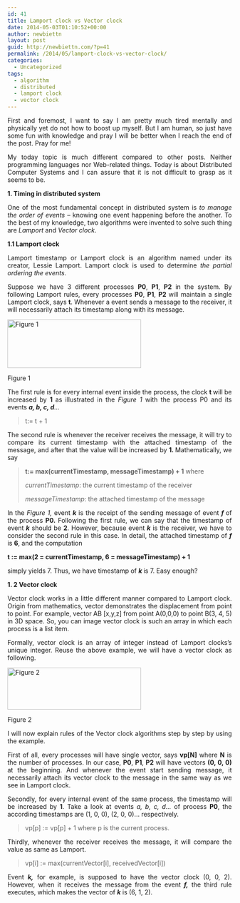 ```yaml
---
id: 41
title: Lamport clock vs Vector clock
date: 2014-05-03T01:10:52+00:00
author: newbiettn
layout: post
guid: http://newbiettn.com/?p=41
permalink: /2014/05/lamport-clock-vs-vector-clock/
categories:
  - Uncategorized
tags:
  - algorithm
  - distributed
  - lamport clock
  - vector clock
---
```

<p style="text-align: justify;">
  First and foremost, I want to say I am pretty much tired mentally and physically yet do not how to boost up myself. But I am human, so just have some fun with knowledge and pray I will be better when I reach the end of the post. Pray for me!
</p>

<p style="text-align: justify;">
  My today topic is much different compared to other posts. Neither programming languages nor Web-related things. Today is about Distributed Computer Systems and I can assure that it is not difficult to grasp as it seems to be.
</p>

<p style="text-align: justify;">
  <strong>1. Timing in distributed system</strong>
</p>

<p style="text-align: justify;">
  One of the most fundamental concept in distributed system is <em>to manage the order of events</em> &#8211; knowing one event happening before the another. To the best of my knowledge, two algorithms were invented to solve such thing are <em>Lamport</em> and <em>Vector clock</em>.
</p>

<p style="text-align: justify;">
  <strong>1.1 Lamport clock</strong>
</p>

<p style="text-align: justify;">
  Lamport timestamp or Lamport clock is an algorithm named under its creator, Lessie Lamport. Lamport clock is used to determine<em> the partial ordering the events. </em>
</p>

<p style="text-align: justify;">
  Suppose we have 3 different processes <strong>P0</strong>, <strong>P1</strong>, <strong>P2</strong> in the system. By following Lamport rules, every processes <strong>P0</strong>, <strong>P1</strong>, <strong>P2 </strong>will maintain a single Lamport clock, says <strong>t</strong>. Whenever a event sends a message to the receiver, it will necessarily attach its timestamp along with its message.
</p>

<div id="attachment_45" style="width: 310px" class="wp-caption aligncenter">
  <a href="http://newbiettn.com/wp-content/uploads/2014/05/Screen-Shot-2014-05-03-at-11.56.49-AM-300x109.png"><img class="size-full wp-image-45" src="http://newbiettn.com/wp-content/uploads/2014/05/Screen-Shot-2014-05-03-at-11.56.49-AM-300x109.png" alt="Figure 1" width="300" height="109" /></a>
  
  <p class="wp-caption-text">
    Figure 1
  </p>
</div>

<p style="text-align: justify;">
  The first rule is for every internal event inside the process, the clock <strong>t </strong>will be increased by <strong>1 </strong>as illustrated in the <em>Figure 1</em> with the process P0 and its events <em><strong>a, b, c, d</strong>&#8230; </em>
</p>

> t:= t + 1

<p style="text-align: justify;">
  The second rule is whenever the receiver receives the message, it will try to compare its current timestamp with the attached timestamp of the message, and after that the value will be increased by <strong>1. </strong>Mathematically, we say
</p>

> **t:= max(currentTimestamp, messageTimestamp) + 1** where
> 
> _currentTimestamp_: the current timestamp of the receiver
> 
> _messageTimestamp_: the attached timestamp of the message

<p style="text-align: justify;">
  In the <em>Figure 1, </em>event <em><strong>k</strong> </em>is the receipt of the sending message of event <strong><em>f </em></strong>of the process <strong>P0.</strong> Following the first rule, we can say that the timestamp of event <em><strong>k</strong> </em>should be <strong>2</strong>. However, because event <strong><em>k</em></strong> is the receiver, we have to consider the second rule in this case. In detail, the attached timestamp of <em><strong>f</strong> </em>is <strong>6</strong>, and the computation
</p>

<p style="text-align: justify;">
  <strong>t := max(2 = currentTimestamp, 6 = messageTimestamp) + 1</strong>
</p>

<p style="text-align: justify;">
  simply yields 7. Thus, we have timestamp of <strong><em>k</em> </strong>is 7. Easy enough?
</p>

<p style="text-align: justify;">
  <strong>1. 2 Vector clock</strong>
</p>

<p style="text-align: justify;">
  Vector clock works in a little different manner compared to Lamport clock. Origin from mathematics, vector demonstrates the displacement from point to point. For example, vector AB [x,y,z] from point A(0,0,0) to point B(3, 4, 5) in 3D space. So, you can image vector clock is such an array in which each process is a list item.
</p>

<p style="text-align: justify;">
  Formally, vector clock is an array of integer instead of Lamport clocks&#8217;s unique integer. Reuse the above example, we will have a vector clock as following.
</p>

<div id="attachment_44" style="width: 310px" class="wp-caption aligncenter">
  <a href="http://newbiettn.com/wp-content/uploads/2014/05/Screen-Shot-2014-05-03-at-2.12.06-PM-300x94.png"><img class="size-full wp-image-44" src="http://newbiettn.com/wp-content/uploads/2014/05/Screen-Shot-2014-05-03-at-2.12.06-PM-300x94.png" alt="Figure 2" width="300" height="94" /></a>
  
  <p class="wp-caption-text">
    Figure 2
  </p>
</div>

<p style="text-align: justify;">
  I will now explain rules of the Vector clock algorithms step by step by using the example.
</p>

<p style="text-align: justify;">
  First of all, every processes will have single vector, says <strong>vp[N]</strong> where <strong>N</strong> is the number of processes. In our case, <strong>P0</strong>, <strong>P1</strong>, <strong>P2</strong> will have vectors <strong>(0, 0, 0)</strong> at the beginning. And whenever the event start sending message, it necessarily attach its vector clock to the message in the same way as we see in Lamport clock.
</p>

<p style="text-align: justify;">
  Secondly, for every internal event of the same process, the timestamp will be increased by <strong>1</strong>. Take a look at events <em>a, b, c, d&#8230; </em>of process <strong>P0</strong>, the according timestamps are (1, 0, 0), (2, 0, 0)&#8230; respectively.
</p>

> vp[p] := vp[p] + 1 where p is the current process.

<p style="text-align: justify;">
  Thirdly, whenever the receiver receives the message, it will compare the value as same as Lamport.
</p>

> vp[i] := max(currentVector[i], receivedVector[i])

<p style="text-align: justify;">
  Event <em><strong>k,</strong></em> for example, is supposed to have the vector clock (0, 0, 2). However, when it receives the message from the event <em><strong>f,</strong></em> the third rule executes, which makes the vector of <em><strong>k</strong></em> is (6, 1, 2).
</p>